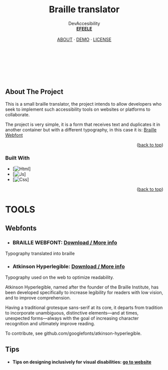 <a name="readme-top"></a>

<br/>
<div align="center">

  <h1 align="center">Braille translator</h1>

  <p align="center">
     DevAccesibility
    <br />
    <a href="https://github.com/EFEELE"><strong>EFEELE</strong></a>
    <br />
    <br />
    <a href="#about">ABOUT</a>
    ·
    <a href="https://efeele.github.io/DevAccesibility/">DEMO</a>
    ·
    <a href="https://github.com/EFEELE/DevAccesibility/blob/main/LICENSE">LICENSE</a>
  </p>
</div>

<br/>
<br/>
<br/>
<br/>
<br/>
<br/>

<!-- ABOUT THE PROJECT -->
<a name="about"></a>
## About The Project

This is a small braille translator, the project intends to allow developers who seek to implement such accessibility tools on websites or platforms to collaborate.

The project is very simple, it is a form that receives text and duplicates it in another container but with a different typography, in this case it is: <a href="https://webfonts.ffonts.net/Braille.font">Braille Webfont</a>




<p align="right">(<a href="#readme-top">back to top</a>)</p>





### Built With

* [![Html][html.com]]
* [![Js][js.com]]
* [![Css][css.com]]



<p align="right">(<a href="#readme-top">back to top</a>)</p>





# TOOLS
<a name="tools"></a>
 ## Webfonts

  * ### BRAILLE WEBFONT: <a href="https://webfonts.ffonts.net/Braille.font">Download / More info</a>
  Typography translated into braille
  
  * ### Atkinson Hyperlegible: <a href="https://fonts.google.com/specimen/Atkinson+Hyperlegible/about">Download / More info</a>
  Typography used on the web to optimize readability.
  
  Atkinson Hyperlegible, named after the founder of the Braille Institute, has been developed specifically to increase legibility for readers with low vision, and to improve comprehension.

  Having a traditional grotesque sans-serif at its core, it departs from tradition to incorporate unambiguous, distinctive elements—and at times, unexpected forms—always with the goal of increasing character recognition and ultimately improve reading.

  To contribute, see github.com/googlefonts/atkinson-hyperlegible.

## Tips

  * #### Tips on designing inclusively for visual disabilities: <a href="https://uxdesign.cc/tips-on-designing-inclusively-for-visual-disabilities-d42f17cc0dcd">go to website</a>

  
  



[html.com]: https://img.shields.io/badge/html-EA6226?style=for-the-badge&logo=html5&logoColor=white
[js.com]: https://img.shields.io/badge/js-F0D91E?style=for-the-badge&logo=javascript&logoColor=black
[css.com]: https://img.shields.io/badge/css-2C96DC?style=for-the-badge&logo=css3&logoColor=white
